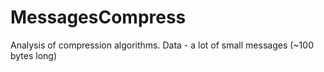 # MessagesCompress
Analysis of compression algorithms. Data - a lot of small messages (~100 bytes long)
